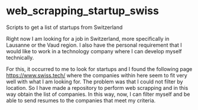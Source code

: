 # web_scrapping_startup_swiss

Scripts to get a list of startups from Switzerland 

Right now I am looking for a job in Switzerland, more specifically in Lausanne or the Vaud region. I also have the personal requirement that I would like to work in a technology company where I can develop myself technically.

For this, it occurred to me to look for startups and I found the following page https://www.swiss.tech/ where the companies within here seem to fit very well with what I am looking for. The problem was that I could not filter by location. So I have made a repository to perform web scrapping and in this way obtain the list of companies. In this way, now, I can filter myself and be able to send resumes to the companies that meet my criteria.
